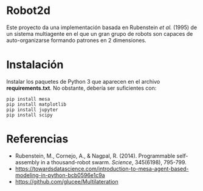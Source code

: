 # Robot2d

Este proyecto da una implementación basada en Rubenstein _et al._ (1995) de un sistema multiagente en el que un gran grupo de robots son capaces de auto-organizarse formando patrones en 2 dimensiones.

# Instalación

Instalar los paquetes de Python 3 que aparecen en el archivo **requirements.txt**. No obstante, debería ser suficientes con:

```{bash}
pip install mesa
pip install matplotlib
pip install jupyter
pip install scipy
```

# Referencias

* Rubenstein, M., Cornejo, A., & Nagpal, R. (2014). Programmable self-assembly in a thousand-robot swarm. _Science_, 345(6198), 795-799.
* https://towardsdatascience.com/introduction-to-mesa-agent-based-modeling-in-python-bcb0596e1c9a
* https://github.com/glucee/Multilateration

